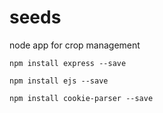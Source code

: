 # seeds
node app for crop management  

`npm install express --save`

`npm install ejs --save`

`npm install cookie-parser --save`
